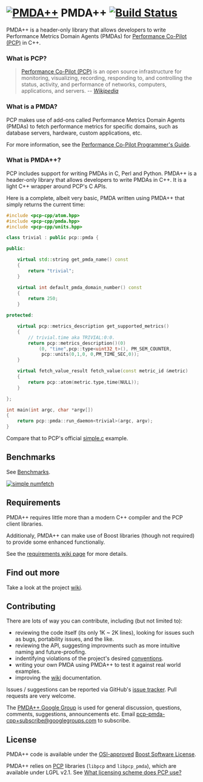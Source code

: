 # [![PMDA++](https://s3.amazonaws.com/cloud.ohloh.net/attachments/71802/pcp-pmda-cpp_med.png)](#) PMDA++ [![Build Status](https://travis-ci.org/pcolby/pcp-pmda-cpp.png?branch=master)](https://travis-ci.org/pcolby/pcp-pmda-cpp)

PMDA++ is a header-only library that allows developers to write Performance
Metrics Domain Agents (PMDAs) for [Performance Co-Pilot
(PCP)](http://oss.sgi.com/projects/pcp/) in C++.

### What is PCP?

> [Performance Co-Pilot (PCP)](http://oss.sgi.com/projects/pcp/) is an open
source infrastructure for monitoring, visualizing, recording, responding to,
and controlling the status, activity, and performance of networks, computers,
applications, and servers.
-- <cite>[Wikipedia](https://en.wikipedia.org/wiki/Performance_Co-Pilot)</cite>

### What is a PMDA?

PCP makes use of add-ons called Performance Metrics Domain Agents (PMDAs) to
fetch performance metrics for specific domains, such as database servers,
hardware, custom applications, etc.

For more information, see the [Performance Co-Pilot Programmer's
Guide](http://oss.sgi.com/projects/pcp/doc/pcp-programmers-guide.pdf).

### What is PMDA++?

PCP includes support for writing PMDAs in C, Perl and Python.  PMDA++ is a
header-only library that allows developers to write PMDAs in C++.  It is a
light C++ wrapper around PCP's C APIs.

Here is a complete, albeit very basic, PMDA written using PMDA++ that simply
returns the current time:

```c++
#include <pcp-cpp/atom.hpp>
#include <pcp-cpp/pmda.hpp>
#include <pcp-cpp/units.hpp>

class trivial : public pcp::pmda {

public:

    virtual std::string get_pmda_name() const
    {
        return "trivial";
    }

    virtual int default_pmda_domain_number() const
    {
        return 250;
    }

protected:

    virtual pcp::metrics_description get_supported_metrics()
    {
        // trivial.time aka TRIVIAL:0:0.
        return pcp::metrics_description()(0)
            (0, "time",pcp::type<uint32_t>(), PM_SEM_COUNTER,
             pcp::units(0,1,0, 0,PM_TIME_SEC,0));
    }

    virtual fetch_value_result fetch_value(const metric_id &metric)
    {
        return pcp::atom(metric.type,time(NULL));
    }

};

int main(int argc, char *argv[])
{
    return pcp::pmda::run_daemon<trivial>(argc, argv);
}
```

Compare that to PCP's official [simple.c](http://oss.sgi.com/cgi-bin/gitweb.cgi?p=pcp/pcp.git;a=blob;f=src/pmdas/trivial/trivial.c) example.

## Benchmarks

See [Benchmarks](../../wiki/Benchmarks).

[![simple numfetch](https://f.cloud.github.com/assets/5195222/1700167/56531708-5ff7-11e3-8baf-80d1f3c72234.png)](../../wiki/Benchmarks)

## Requirements

PMDA++ requires little more than a modern C++ compiler and the PCP client libraries.

Additionaly, PMDA++ can make use of Boost libraries (though not required) to provide some enhanced functionaliy.

See the [requirements wiki page](https://github.com/pcolby/pcp-pmda-cpp/wiki/Requirements) for more details.

## Find out more

Take a look at the project [wiki](https://github.com/pcolby/pcp-pmda-cpp/wiki).

## Contributing

There are lots of way you can contribute, including (but not limited to):
* reviewing the code itself (its only 1K ~ 2K lines), looking for issues such as
bugs, portability issues, and the like.
* reviewing the API, suggesting improvments such as more intuitive naming and
future-proofing.
* indentifying violations of the project's desired [conventions](https://github.com/pcolby/pcp-pmda-cpp/wiki/conventions).
* writing your own PMDA using PMDA++ to test it against real world examples.
* improving the [wiki](https://github.com/pcolby/pcp-pmda-cpp/wiki) documentation.

Issues / suggestions can be reported via GitHub's [issue
tracker](https://github.com/pcolby/pcp-pmda-cpp/issues). Pull requests are very
welcome.

The [PMDA++ Google Group](http://groups.google.com/group/pcp-pmda-cpp/)
is used for general discussion, questions, comments, suggestions, announcements
etc.  Email pcp-pmda-cpp+subscribe@googlegroups.com to subscribe.

## License

PMDA++ code is available under the [OSI-approved](http://opensource.org/licenses/BSL-1.0)
[Boost Software License](http://www.boost.org/users/license.html).

PMDA++ relies on [PCP](http://oss.sgi.com/projects/pcp/)
libraries (`libpcp` and `libpcp_pmda`), which are available under LGPL v2.1.
See [What licensing scheme does PCP
use?](http://oss.sgi.com/projects/pcp/faq.html#Q1b)
